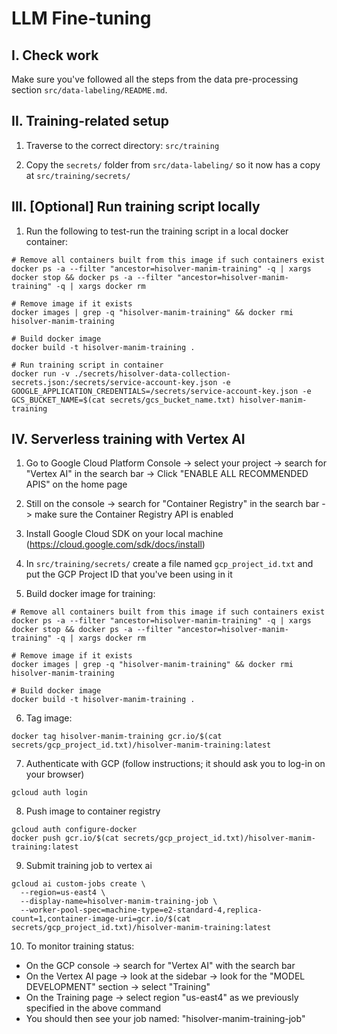# LLM Fine-tuning

## I. Check work

Make sure you've followed all the steps from the data pre-processing section `src/data-labeling/README.md`.

## II. Training-related setup

1. Traverse to the correct directory: `src/training`

2. Copy the `secrets/` folder from `src/data-labeling/` so it now has a copy at `src/training/secrets/`

## III. [Optional] Run training script locally

1. Run the following to test-run the training script in a local docker container:

```shell
# Remove all containers built from this image if such containers exist
docker ps -a --filter "ancestor=hisolver-manim-training" -q | xargs docker stop && docker ps -a --filter "ancestor=hisolver-manim-training" -q | xargs docker rm

# Remove image if it exists
docker images | grep -q "hisolver-manim-training" && docker rmi hisolver-manim-training

# Build docker image
docker build -t hisolver-manim-training .

# Run training script in container
docker run -v ./secrets/hisolver-data-collection-secrets.json:/secrets/service-account-key.json -e GOOGLE_APPLICATION_CREDENTIALS=/secrets/service-account-key.json -e GCS_BUCKET_NAME=$(cat secrets/gcs_bucket_name.txt) hisolver-manim-training
```

## IV. Serverless training with Vertex AI

1. Go to Google Cloud Platform Console -> select your project -> search for "Vertex AI" in the search bar -> Click "ENABLE ALL RECOMMENDED APIS" on the home page

2. Still on the console -> search for "Container Registry" in the search bar -> make sure the Container Registry API is enabled

3. Install Google Cloud SDK on your local machine (https://cloud.google.com/sdk/docs/install)

4. In `src/training/secrets/` create a file named `gcp_project_id.txt` and put the GCP Project ID that you've been using in it

5. Build docker image for training:

```shell
# Remove all containers built from this image if such containers exist
docker ps -a --filter "ancestor=hisolver-manim-training" -q | xargs docker stop && docker ps -a --filter "ancestor=hisolver-manim-training" -q | xargs docker rm

# Remove image if it exists
docker images | grep -q "hisolver-manim-training" && docker rmi hisolver-manim-training

# Build docker image
docker build -t hisolver-manim-training .
```

6. Tag image:

```shell
docker tag hisolver-manim-training gcr.io/$(cat secrets/gcp_project_id.txt)/hisolver-manim-training:latest
```

7. Authenticate with GCP (follow instructions; it should ask you to log-in on your browser)

```shell
gcloud auth login
```

8. Push image to container registry

```shell
gcloud auth configure-docker
docker push gcr.io/$(cat secrets/gcp_project_id.txt)/hisolver-manim-training:latest
```

9. Submit training job to vertex ai

```shell
gcloud ai custom-jobs create \
  --region=us-east4 \
  --display-name=hisolver-manim-training-job \
  --worker-pool-spec=machine-type=e2-standard-4,replica-count=1,container-image-uri=gcr.io/$(cat secrets/gcp_project_id.txt)/hisolver-manim-training:latest
```

10. To monitor training status:

- On the GCP console -> search for "Vertex AI" with the search bar
- On the Vertex AI page -> look at the sidebar -> look for the "MODEL DEVELOPMENT" section -> select "Training"
- On the Training page -> select region "us-east4" as we previously specified in the above command
- You should then see your job named: "hisolver-manim-training-job"
